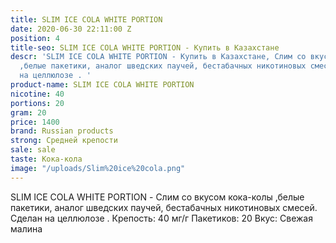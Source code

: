 ```yaml
---
title: SLIM ICE COLA WHITE PORTION
date: 2020-06-30 22:11:00 Z
position: 4
title-seo: SLIM ICE COLA WHITE PORTION - Купить в Казахстане
descr: 'SLIM ICE COLA WHITE PORTION - Купить в Казахстане, Слим со вкусом кока-колы
  ,белые пакетики, аналог шведских паучей, бестабачных никотиновых смесей. Сделан
  на целлюлозе . '
product-name: SLIM ICE COLA WHITE PORTION
nicotine: 40
portions: 20
gram: 20
price: 1400
brand: Russian products
strong: Средней крепости
sale: sale
taste: Кока-кола
image: "/uploads/Slim%20ice%20cola.png"
---
```


SLIM ICE COLA WHITE PORTION - Слим со вкусом кока-колы ,белые пакетики, аналог шведских паучей, бестабачных никотиновых смесей. Сделан на целлюлозе . 
Крепость: 40 мг/г Пакетиков: 20 
Вкус: Свежая малина